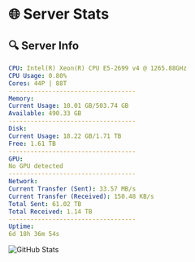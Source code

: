 # 🌐 Server Stats
## 🔍 Server Info
```yaml
CPU: Intel(R) Xeon(R) CPU E5-2699 v4 @ 1265.88GHz
CPU Usage: 0.80%
Cores: 44P | 88T
-----------------------------------
Memory:
Current Usage: 10.01 GB/503.74 GB
Available: 490.33 GB
-----------------------------------
Disk:
Current Usage: 18.22 GB/1.71 TB
Free: 1.61 TB
-----------------------------------
GPU:
No GPU detected
-----------------------------------
Network:
Current Transfer (Sent): 33.57 MB/s
Current Transfer (Received): 150.48 KB/s
Total Sent: 61.02 TB
Total Received: 1.14 TB
-----------------------------------
Uptime:
6d 18h 36m 54s
```
![GitHub Stats](https://img.shields.io/badge/Updated-2025-02-14_17:20:12-blue)